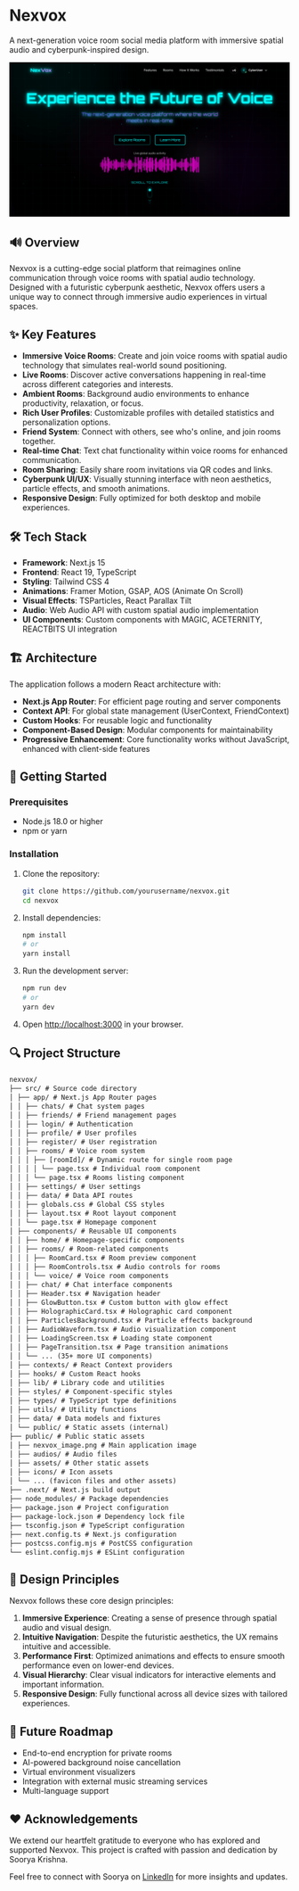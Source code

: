 # Nexvox

A next-generation voice room social media platform with immersive spatial audio and cyberpunk-inspired design.

![Nexvox](public/nexvox_image.png)

## 🔊 Overview

Nexvox is a cutting-edge social platform that reimagines online communication through voice rooms with spatial audio technology. Designed with a futuristic cyberpunk aesthetic, Nexvox offers users a unique way to connect through immersive audio experiences in virtual spaces.

## ✨ Key Features

- **Immersive Voice Rooms**: Create and join voice rooms with spatial audio technology that simulates real-world sound positioning.
- **Live Rooms**: Discover active conversations happening in real-time across different categories and interests.
- **Ambient Rooms**: Background audio environments to enhance productivity, relaxation, or focus.
- **Rich User Profiles**: Customizable profiles with detailed statistics and personalization options.
- **Friend System**: Connect with others, see who's online, and join rooms together.
- **Real-time Chat**: Text chat functionality within voice rooms for enhanced communication.
- **Room Sharing**: Easily share room invitations via QR codes and links.
- **Cyberpunk UI/UX**: Visually stunning interface with neon aesthetics, particle effects, and smooth animations.
- **Responsive Design**: Fully optimized for both desktop and mobile experiences.

## 🛠️ Tech Stack

- **Framework**: Next.js 15
- **Frontend**: React 19, TypeScript
- **Styling**: Tailwind CSS 4
- **Animations**: Framer Motion, GSAP, AOS (Animate On Scroll)
- **Visual Effects**: TSParticles, React Parallax Tilt
- **Audio**: Web Audio API with custom spatial audio implementation
- **UI Components**: Custom components with MAGIC, ACETERNITY, REACTBITS UI integration

## 🏗️ Architecture

The application follows a modern React architecture with:

- **Next.js App Router**: For efficient page routing and server components
- **Context API**: For global state management (UserContext, FriendContext)
- **Custom Hooks**: For reusable logic and functionality
- **Component-Based Design**: Modular components for maintainability
- **Progressive Enhancement**: Core functionality works without JavaScript, enhanced with client-side features

## 🚀 Getting Started

### Prerequisites

- Node.js 18.0 or higher
- npm or yarn

### Installation

1. Clone the repository:
   ```bash
   git clone https://github.com/yourusername/nexvox.git
   cd nexvox
   ```

2. Install dependencies:
   ```bash
   npm install
   # or
   yarn install
   ```

3. Run the development server:
   ```bash
   npm run dev
   # or
   yarn dev
   ```

4. Open [http://localhost:3000](http://localhost:3000) in your browser.

## 🔍 Project Structure

```
nexvox/
├── src/ # Source code directory
│ ├── app/ # Next.js App Router pages
│ │ ├── chats/ # Chat system pages
│ │ ├── friends/ # Friend management pages
│ │ ├── login/ # Authentication
│ │ ├── profile/ # User profiles
│ │ ├── register/ # User registration
│ │ ├── rooms/ # Voice room system
│ │ │ ├── [roomId]/ # Dynamic route for single room page
│ │ │ │ └── page.tsx # Individual room component
│ │ │ └── page.tsx # Rooms listing component
│ │ ├── settings/ # User settings
│ │ ├── data/ # Data API routes
│ │ ├── globals.css # Global CSS styles
│ │ ├── layout.tsx # Root layout component
│ │ └── page.tsx # Homepage component
│ ├── components/ # Reusable UI components
│ │ ├── home/ # Homepage-specific components
│ │ ├── rooms/ # Room-related components
│ │ │ ├── RoomCard.tsx # Room preview component
│ │ │ ├── RoomControls.tsx # Audio controls for rooms
│ │ │ └── voice/ # Voice room components
│ │ ├── chat/ # Chat interface components
│ │ ├── Header.tsx # Navigation header
│ │ ├── GlowButton.tsx # Custom button with glow effect
│ │ ├── HolographicCard.tsx # Holographic card component
│ │ ├── ParticlesBackground.tsx # Particle effects background
│ │ ├── AudioWaveform.tsx # Audio visualization component
│ │ ├── LoadingScreen.tsx # Loading state component
│ │ ├── PageTransition.tsx # Page transition animations
│ │ └── ... (35+ more UI components)
│ ├── contexts/ # React Context providers
│ ├── hooks/ # Custom React hooks
│ ├── lib/ # Library code and utilities
│ ├── styles/ # Component-specific styles
│ ├── types/ # TypeScript type definitions
│ ├── utils/ # Utility functions
│ ├── data/ # Data models and fixtures
│ └── public/ # Static assets (internal)
├── public/ # Public static assets
│ ├── nexvox_image.png # Main application image
│ ├── audios/ # Audio files
│ ├── assets/ # Other static assets
│ ├── icons/ # Icon assets
│ └── ... (favicon files and other assets)
├── .next/ # Next.js build output
├── node_modules/ # Package dependencies
├── package.json # Project configuration
├── package-lock.json # Dependency lock file
├── tsconfig.json # TypeScript configuration
├── next.config.ts # Next.js configuration
├── postcss.config.mjs # PostCSS configuration
└── eslint.config.mjs # ESLint configuration                 
```

## 🎨 Design Principles

Nexvox follows these core design principles:

1. **Immersive Experience**: Creating a sense of presence through spatial audio and visual design.
2. **Intuitive Navigation**: Despite the futuristic aesthetics, the UX remains intuitive and accessible.
3. **Performance First**: Optimized animations and effects to ensure smooth performance even on lower-end devices.
4. **Visual Hierarchy**: Clear visual indicators for interactive elements and important information.
5. **Responsive Design**: Fully functional across all device sizes with tailored experiences.

## 🔮 Future Roadmap

- End-to-end encryption for private rooms
- AI-powered background noise cancellation
- Virtual environment visualizers
- Integration with external music streaming services
- Multi-language support

## ❤️ Acknowledgements

We extend our heartfelt gratitude to everyone who has explored and supported Nexvox. This project is crafted with passion and dedication by Soorya Krishna. 

Feel free to connect with Soorya on [LinkedIn](https://www.linkedin.com/in/sooryakrishna) for more insights and updates.
